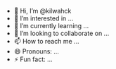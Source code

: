 - 👋 Hi, I’m @kilwahck
- 👀 I’m interested in ...
- 🌱 I’m currently learning ...
- 💞️ I’m looking to collaborate on ...
- 📫 How to reach me ...
- 😄 Pronouns: ...
- ⚡ Fun fact: ...

<!---
kilwahck/kilwahck is a ✨ special ✨ repository because its `README.md` (this file) appears on your GitHub profile.
You can click the Preview link to take a look at your changes.
--->
